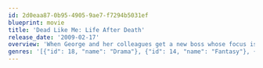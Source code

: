 ```yaml
---
id: 2d0eaa87-0b95-4905-9ae7-f7294b5031ef
blueprint: movie
title: 'Dead Like Me: Life After Death'
release_date: '2009-02-17'
overview: 'When George and her colleagues get a new boss whose focus is on moving souls quickly and enjoying life without consequences, the team begins to break the strict reaper rules. While her friends fall victim to their desires for money, success, and fame, George breaks another rule by revealing her true identity to her living family.'
genres: '[{"id": 18, "name": "Drama"}, {"id": 14, "name": "Fantasy"}, {"id": 35, "name": "Comedy"}]'
---
```

